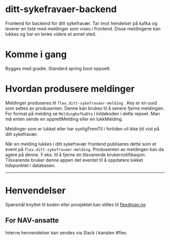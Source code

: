 # ditt-sykefravaer-backend
Frontend for backend for ditt sykefravær. 
Tar imot hendelser på kafka og leverer en liste med meldinger som vises i frontend. 
Disse meldingene kan lukkes og har en lenke videre et annet sted.

# Komme i gang

Bygges med gradle. Standard spring boot oppsett.

# Hvordan produsere meldinger
Meldinger produseres til `flex.ditt-sykefravaer-melding` . 
Key er en uuid som settes av produsenten. Denne kan brukes til å senere fjerne meldingen.
For format på melding se `MeldingKafkaDto` i kildekoden i dette repoet.
Man må enten sende en opprettMelding eller en lukkMelding. 

Meldinger som er lukket eller har synligFremTil i fortiden vil ikke bli vist på ditt sykefravær.

Når en melding lukkes i ditt sykefravær frontend publiseres dette som et event på `flex.ditt-sykefravaer-melding`.
Produsenten av meldingen kan da agere på denne. F.eks. til å fjerne en tilsvarende brukernotifikasjon.
Tilsvarende bruker denne appen det eventet til å oppdatere lukket tidspunktet i databasen.


---

# Henvendelser

Spørsmål knyttet til koden eller prosjektet kan stilles til flex@nav.no

## For NAV-ansatte

Interne henvendelser kan sendes via Slack i kanalen #flex.
